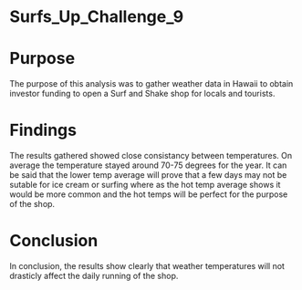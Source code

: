 # Surfs_Up_Challenge_9

# Purpose
  The purpose of this analysis was to gather weather data in Hawaii to obtain investor funding to open a Surf and Shake shop for locals and tourists.

# Findings
  The results gathered showed close consistancy between temperatures. On average the temperature stayed around 70-75 degrees for the year. It can be said that the lower temp average will prove that a few days may not be sutable for ice cream or surfing where as the hot temp average shows it would be more common and the hot temps will be perfect for the purpose of the shop.
  
 # Conclusion
  In conclusion, the results show clearly that weather temperatures will not drasticly affect the daily running of the shop.
